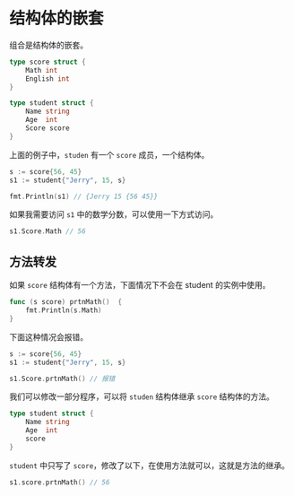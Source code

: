 # 结构体的嵌套

组合是结构体的嵌套。

```go
type score struct {
    Math int
    English int
}

type student struct {
    Name string
    Age  int
    Score score
}
```

上面的例子中，`studen` 有一个 `score` 成员，一个结构体。

```go
s := score{56, 45}
s1 := student{"Jerry", 15, s}

fmt.Println(s1) // {Jerry 15 {56 45}}
```

如果我需要访问 `s1` 中的数学分数，可以使用一下方式访问。

```go
s1.Score.Math // 56
```

## 方法转发

如果 `score` 结构体有一个方法，下面情况下不会在 student 的实例中使用。

```go
func (s score) prtnMath()  {
    fmt.Println(s.Math)
}
```

下面这种情况会报错。

```go
s := score{56, 45}
s1 := student{"Jerry", 15, s}

s1.Score.prtnMath() // 报错
```

我们可以修改一部分程序，可以将 `studen` 结构体继承 `score` 结构体的方法。

```go
type student struct {
    Name string
    Age  int
    score
}
```

`student` 中只写了 `score`，修改了以下，在使用方法就可以，这就是方法的继承。

```go
s1.score.prtnMath() // 56
```
